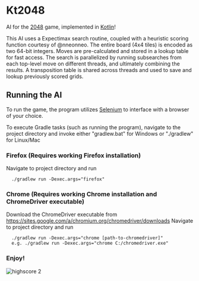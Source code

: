 # Kt2048
AI for the [2048](http://gabrielecirulli.github.io/2048/) game, implemented in [Kotlin](https://kotlinlang.org/)!

This AI uses a Expectimax search routine, coupled with a heuristic scoring function courtesy of @nneonneo.
The entire board (4x4 tiles) is encoded as two 64-bit integers. Moves are pre-calculated and stored in a lookup table for fast access.
The search is parallelized by running subsearches from each top-level move on different threads, and ultimately combining the results.
A transposition table is shared across threads and used to save and lookup previously scored grids.

## Running the AI
To run the game, the program utilizes [Selenium](http://www.seleniumhq.org/) to interface with a browser of your choice.

To execute Gradle tasks (such as running the program), navigate to the project directory and invoke either "gradlew.bat" for Windows or "./gradlew" for Linux/Mac

### Firefox (Requires working Firefox installation)
Navigate to project directory and run

      ./gradlew run -Dexec.args="firefox"

### Chrome (Requires working Chrome installation and ChromeDriver executable)
Download the ChromeDriver executable from https://sites.google.com/a/chromium.org/chromedriver/downloads
Navigate to project directory and run

      ./gradlew run -Dexec.args="chrome [path-to-chromedriver]"
      e.g. ./gradlew run -Dexec.args="chrome C:/chromedriver.exe"
      
      
### Enjoy!
![highscore 2](https://cloud.githubusercontent.com/assets/11733067/11515247/f3b8b84e-984a-11e5-8aff-8efbc2b41d46.png)
